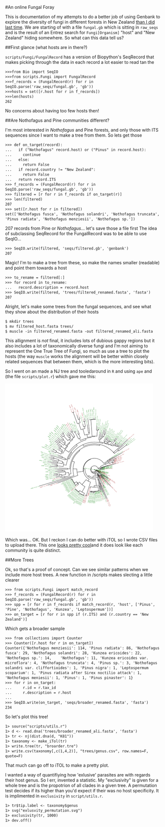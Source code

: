 #An online Fungal Foray

This is documentation of my attempts to do a better job of using Genbank to
explore the diversity of fungi in different forests in New Zealand [than I 
did last time](http://sciblogs.co.nz/the-atavism/2011/09/04/sunday-spinelessness-an-online-fungal-foray/). 
We are starting of with a file `fungal.gb` which  is sitting in `raw_seqs` and is the result 
of an Entrez search for `Fungi[Organism]` "host" and "New Zealand" hiding somewhere.
So what can this data tell us?

##First glance (what hosts are in there?)

`scripts/Fungi/FungalRecord` has a version of Biopython's SeqRecord that makes
picking through the data in each record a lot easier to read tan the 

    >>>from Bio import SeqIO
    >>>from scripts.Fungi import FungalRecord
    >>>f_records = (FungalRecord(r) for r in SeqIO.parse('raw_seqs/fungal.gb', 'gb'))
    >>>hosts = set([r.host for r in f_records])
    >>>len(hosts)
    262

No concerns about having too few hosts then! 

##Are Nothofagus and Pine communities different?

I'm most interested in _Nothofagus_ and Pine forests, and only those with ITS sequences 
since I want to make a tree from them. So lets get those
    
    >>> def on_target(record):
    ...   if ("Nothofagus" record.host) or ("Pinus" in record.host):
    ...     continue
    ...   else:
    ...     return False
    ...   if record.country != "New Zealand":
    ...     return False
    ...   return record.ITS
    >>> f_records = (FungalRecord(r) for r in SeqIO.parse('raw_seqs/fungal.gb', 'gb'))
    >>> filtered = [r for r in f_records if on_target(r)]
    >>> len(filtered)
    207
    >>> set([r.host for r in filtered])
    set(['Nothofagus fusca', 'Nothofagus solandri', 'Nothofagus truncata', 'Pinus radiata', 'Nothofagus menziesii', 'Nothofagus sp.'])
    
207 records from Pine or _Nothofagus_... let's save those a file first
The idea of subclassing SeqRecord for the FungalRecord was to be able
to use SeqIO...
  
    >>> SeqIO.write(filtered, 'seqs/filtered.gb', 'genbank') 
    207

Magic! 
I'm to make a tree from these, so make the names smaller (readable) and
point them towards a host
    
    >>> to_rename = filtered[:]
    >>> for record in to_rename:
    ...   record.description = record.host
    >>> SeqIO.write(filtered, 'trees/filtered_renamed.fasta', 'fasta')
    207
     
Alright, let's make some trees from the fungal sequences, and see what
they show about the distribution of their hosts

    $ mkdir trees
    $ mv filtered_host.fasta trees/
    $ muscle -in filtered_renamed.fasta -out filtered_renamed_ali.fasta

This allignment is _not_ final, it includes lots of dubious gappy regions
but it also includes a lot of taxonomically diverse fungi and I'm not 
aiming to represent the One True Tree of Fungi, so much as use a tree
to plot the hosts (the way `muscle` works the alignment will be better
within closely related sequences that between them, which is the more
interesting bits). 

So I went on an made a NJ tree and tooledaround in `R` and using `ape` and
(the file `scripts/plot.r`) which gave me this:

![Smaverage Tree](https://github.com/dwinter/Fungal-Foray/raw/master/tree.png)

Which was... OK. But I reckon I can do better with iTOL so I wrote CSV files to upload there. 
This one [looks pretty cool](http://itol.embl.de/external.cgi?tree=119224961033146313154072750&restore_saved=1&cT=4689)and it does look like each community is quite distinct.

##More Trees

Ok, so that's a proof of concept. Can we see similar patterns when we include more host trees. A new function in /scripts makes slecting a little clearer

    >>> from scripts.Fungi import match_record
    >>> f_records = (FungalRecord(r) for r in SeqIO.parse('raw_seqs/fungal.gb', 'gb'))
    >>> spp = [r for r in f_records if match_record(r, 'host', ['Pinus', 'Pine', 'Nothofagus', 'Kunzea', 'Leptospermum'])]
    >>> on_target = [r for r in spp if (r.ITS) and (r.country == 'New Zealand')]
    
Which gets a broader sample
    
    >>> from collections import Counter
    >>> Counter([r.host for r in on_target])
    Counter({'Nothofagus menziesii': 114, 'Pinus radiata': 86, 'Nothofagus fusca': 29, 'Nothofagus solandri': 28, 'Kunzea ericoides': 22, 'Nothofagus sp.': 14,    'Nothofagus': 11, 'Kunzea ericoides var. microflora': 4, 'Nothofagus truncata': 4, 'Pinus sp.': 3, 'Nothofagus solandri var. cliffortioides': 1, 'Pinus nigra': 1, 'Leptospermum scoparium': 1, 'Pinus radiata after Sirex noctilio attack': 1, 'Nothofagus meniesii': 1, 'Pinus': 1, 'Pinus pinaster': 1}
    >>> for r in on_target:
    ...     r.id = r.tax_id
    ...     r.description = r.host
    ... 
    >>> SeqIO.write(on_target, 'seqs/broader_renamed.fasta', 'fasta')
    234

So let's plot this tree!

    1> source("scripts/utils.r")
    1> d <- read.dna('trees/broader_renamed_ali.fasta', 'fasta')
    1> tr <- nj(dist.dna(d, "K81"))
    1> taxonomy <- make_iTol(tr)
    1> write.tree(tr, "broarder.tre")
    1> write.csv(taxonomy[,c(1,4,2)], "trees/genus.csv", row.names=F, quote=F)

That much can go off to iTOL to make a pretty plot.

I wanted a way of quantifiying how 'exlusive' parasites are with regards their host genus. So I err, invented a statistic. My "exclusivity" is given for a whole tree and is the propotrion of all clades in a given tree. A permutation test decides if its higher than you'd expect if their was no host specificity. It is implimented in `exclusivity` in `script/utils.r`.
    
    1> tr$tip.label <- taxonomy$genus
    1> svg("exlusvity_permutation.svg")
    1> exclusivity(tr, 1000)
    1> dev.off()




